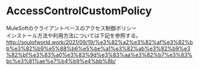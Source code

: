 # AccessControlCustomPolicy
MuleSoftのクライアントベースのアクセス制御ポリシー<br>
インストール方法や利用方法については下記を参照する。<br>
http://soulofworld.work/2021/09/19/%e3%82%a2%e3%82%af%e3%82%bb%e3%82%b9%e5%88%b6%e5%be%a1%e3%82%ab%e3%82%b9%e3%82%bf%e3%83%a0%e3%83%9d%e3%83%aa%e3%82%b7%e3%83%bc%e3%81%ae%e7%b4%b9%e4%bb%8b/
